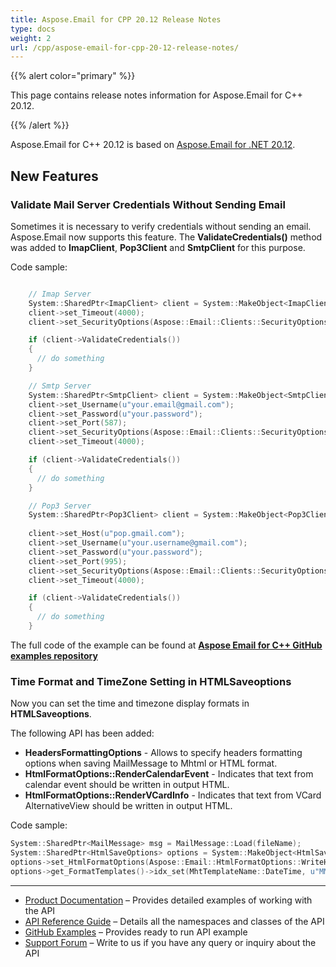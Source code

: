 ```yaml
---
title: Aspose.Email for CPP 20.12 Release Notes
type: docs
weight: 2
url: /cpp/aspose-email-for-cpp-20-12-release-notes/
---
```


{{% alert color="primary" %}} 

This page contains release notes information for Aspose.Email for C++ 20.12.

{{% /alert %}} 

Aspose.Email for C++ 20.12 is based on [Aspose.Email for .NET 20.12](/email/net/aspose-email-for-net-20-12-release-notes/).

## **New Features**
### **Validate Mail Server Credentials Without Sending Email**
Sometimes it is necessary to verify credentials without sending an email. Aspose.Email now supports this feature. The **ValidateCredentials()** method was added to **ImapClient**, **Pop3Client** and **SmtpClient** for this purpose.

Code sample:
```cpp

    // Imap Server
    System::SharedPtr<ImapClient> client = System::MakeObject<ImapClient>(u"imap.domain.com", 993, u"user@domain.com", u"pwd");
    client->set_Timeout(4000);
    client->set_SecurityOptions(Aspose::Email::Clients::SecurityOptions::Auto);

    if (client->ValidateCredentials())
    {
      // do something
    }

    // Smtp Server
    System::SharedPtr<SmtpClient> client = System::MakeObject<SmtpClient>(u"smtp.gmail.com");
    client->set_Username(u"your.email@gmail.com");
    client->set_Password(u"your.password");
    client->set_Port(587);
    client->set_SecurityOptions(Aspose::Email::Clients::SecurityOptions::SSLExplicit);
    client->set_Timeout(4000);

    if (client->ValidateCredentials())
    {
      // do something
    }

    // Pop3 Server
    System::SharedPtr<Pop3Client> client = System::MakeObject<Pop3Client>();
    
    client->set_Host(u"pop.gmail.com");
    client->set_Username(u"your.username@gmail.com");
    client->set_Password(u"your.password");
    client->set_Port(995);
    client->set_SecurityOptions(Aspose::Email::Clients::SecurityOptions::Auto);
    client->set_Timeout(4000);

    if (client->ValidateCredentials())
    {
      // do something
    }
```
The full code of the example can be found at **[Aspose Email for C++ GitHub examples repository](https://github.com/aspose-email/Aspose.Email-for-C)**

### **Time Format and TimeZone Setting in HTMLSaveoptions**
Now you can set the time and timezone display formats in **HTMLSaveoptions**. 

The following API has been added:

* **HeadersFormattingOptions** - Allows to specify headers formatting options when saving MailMessage to Mhtml or HTML format.
* **HtmlFormatOptions::RenderCalendarEvent** - Indicates that text from calendar event should be written in output HTML.
* **HtmlFormatOptions::RenderVCardInfo** - Indicates that text from VCard AlternativeView should be written in output HTML.

Code sample:

```cpp
System::SharedPtr<MailMessage> msg = MailMessage::Load(fileName);
System::SharedPtr<HtmlSaveOptions> options = System::MakeObject<HtmlSaveOptions>();
options->set_HtmlFormatOptions(Aspose::Email::HtmlFormatOptions::WriteHeader);
options->get_FormatTemplates()->idx_set(MhtTemplateName::DateTime, u"MM d yyyy HH:mm tt");
```
---

- [Product Documentation](/email/cpp/home/) – Provides detailed examples of working with the API
- [API Reference Guide](https://www.aspose.com/api/cpp/email) – Details all the namespaces and classes of the API
- [GitHub Examples](https://github.com/aspose-email/Aspose.Email-for-C) – Provides ready to run API example
- [Support Forum](https://forum.aspose.com/c/email) – Write to us if you have any query or inquiry about the API

